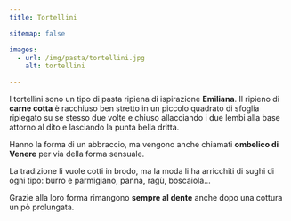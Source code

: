 ```yaml
---
title: Tortellini

sitemap: false

images:
  - url: /img/pasta/tortellini.jpg
    alt: tortellini

---
```


I tortellini sono un tipo di pasta ripiena di ispirazione **Emiliana**. Il ripieno di **carne cotta** è racchiuso ben stretto in un piccolo quadrato di sfoglia ripiegato su se stesso due volte e chiuso  allacciando i due lembi alla base attorno al dito e lasciando la punta bella dritta.

Hanno la forma di un abbraccio, ma vengono anche chiamati **ombelico di Venere** per via della forma sensuale.

La tradizione li vuole cotti in brodo, ma la moda li ha arricchiti di sughi di ogni tipo: burro e parmigiano, panna, ragù, boscaiola...

Grazie alla loro forma rimangono **sempre al dente** anche dopo una cottura un pò prolungata.